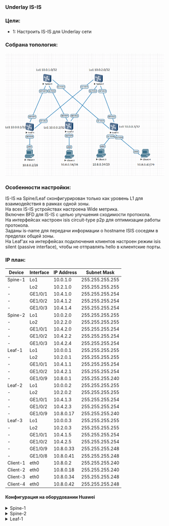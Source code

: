 ### Underlay IS-IS

### Цели:
- 1: Настроить IS-IS для Underlay сети

### Собрана топология:
![img_1.png](main_topology2.png)

### Особенности настройки:
IS-IS на Spine/Leaf сконфигурирован только как уровень L1 для взаимодействия в рамках одной зоны.<br>
На всех IS-IS устройствах настроена Wide метрика.<br>
Включен BFD для IS-IS с целью улучшения сходимости протокола.<br>
На интерфейсах настроен isis circuit-type p2p для оптимизации работы протокола.<br>
Заданы is-name для передачи информации о hostname ISIS соседям в пределах общей зоны.<br>
На Leaf'ах на интерфейсах подключения клиентов настроен режим isis silent (passive interface), чтобы не отправлять hello в клиентские порты.<br>

### IP план:
Device|Interface|IP Address|Subnet Mask
---|---|---|---
Spine-1|Lo1|10.0.1.0|255.255.255.255
-|Lo2|10.2.1.0|255.255.255.255
-|GE1/0/1|10.4.1.0|255.255.255.254
-|GE1/0/2|10.4.1.2|255.255.255.254
-|GE1/0/3|10.4.1.4|255.255.255.254
Spine-2|Lo1|10.0.2.0|255.255.255.255
-|Lo2|10.2.2.0|255.255.255.255
-|GE1/0/1|10.4.2.0|255.255.255.254
-|GE1/0/2|10.4.2.2|255.255.255.254
-|GE1/0/3|10.4.2.4|255.255.255.254
Leaf-1|Lo1|10.0.0.1|255.255.255.255
-|Lo2|10.2.0.1|255.255.255.255
-|GE1/0/1|10.4.1.1|255.255.255.254
-|GE1/0/2|10.4.2.1|255.255.255.254
-|GE1/0/9|10.8.0.1|255.255.255.240
Leaf-2|Lo1|10.0.0.2|255.255.255.255
-|Lo2|10.2.0.2|255.255.255.255
-|GE1/0/1|10.4.1.3|255.255.255.254
-|GE1/0/2|10.4.2.3|255.255.255.254
-|GE1/0/9|10.8.0.17|255.255.255.240
Leaf-3|Lo1|10.0.0.3|255.255.255.255
-|Lo2|10.2.0.3|255.255.255.255
-|GE1/0/1|10.4.1.5|255.255.255.254
-|GE1/0/2|10.4.2.5|255.255.255.254
-|GE1/0/9|10.8.0.33|255.255.255.248
-|GE1/0/8|10.8.0.41|255.255.255.248
Client-1|eth0|10.8.0.2|255.255.255.240
Client-2|eth0|10.8.0.18|255.255.255.240
Client-3|eth0|10.8.0.34|255.255.255.248
Client-4|eth0|10.8.0.42|255.255.255.248

#### Конфигурация на оборудовании Huawei
<details>
<summary> Spine-1 </summary>
#<br>
sysname Spine-1<br>
#<br>
bfd<br>
#<br>
isis 33<br>         
 is-level level-1<br>
 cost-style wide<br>
 network-entity 49.0052.0100.0000.1000.00<br>
 is-name Spine-1<br>
#<br>
interface GE1/0/1<br>
 undo portswitch<br>
 description to Leaf-1<br>
 undo shutdown<br>
 ip address 10.4.1.0 255.255.255.254<br>
 isis enable 33<br>
 isis circuit-type p2p<br>
 isis bfd static<br>
#<br>
interface GE1/0/2<br>
 undo portswitch<br>
 description to Leaf-2<br>
 undo shutdown<br>
 ip address 10.4.1.2 255.255.255.254<br>
 isis enable 33<br>
 isis circuit-type p2p<br>
 isis bfd static<br>
#<br>
interface GE1/0/3<br>
 undo portswitch<br>
 description to Leaf-3<br>
 undo shutdown<br>
 ip address 10.4.1.4 255.255.255.254<br>
 isis enable 33<br>
 isis circuit-type p2p<br>
 isis bfd static<br>
#<br>
interface LoopBack1<br>
 description underlay<br>
 ip address 10.0.1.0 255.255.255.255<br>
 isis enable 33<br>
#<br>
interface LoopBack2<br>
 description overlay<br>
 ip address 10.2.1.0 255.255.255.255<br>
 isis enable 33<br>
#<br>
bfd To_Leaf-1 bind peer-ip 10.4.1.1 interface GE1/0/1<br>
 discriminator local 101<br>
 discriminator remote 11<br>
#<br>
bfd To_Leaf-2 bind peer-ip 10.4.1.3 interface GE1/0/2<br>
 discriminator local 201<br>
 discriminator remote 21<br>
#<br>
bfd To_Leaf-3 bind peer-ip 10.4.1.5 interface GE1/0/3<br>
 discriminator local 301<br>
 discriminator remote 31<br>
#<br>
</details>
<details>
<summary> Spine-2 </summary>
#<br>
sysname Spine-2<br>
#<br>
bfd<br>
#<br>
isis 33<br>         
 is-level level-1<br>
 cost-style wide<br>
 network-entity 49.0052.0100.0000.2000.00<br>
 is-name Spine-2<br>
#<br>
interface GE1/0/1<br>
 undo portswitch<br>
 description to Leaf-1<br>
 undo shutdown<br>
 ip address 10.4.2.0 255.255.255.254<br>
 isis enable 33<br>
 isis circuit-type p2p<br>
 isis bfd static<br>
#<br>
interface GE1/0/2<br>
 undo portswitch<br>
 description to Leaf-2<br>
 undo shutdown<br>
 ip address 10.4.2.2 255.255.255.254<br>
 isis enable 33<br>
 isis circuit-type p2p<br>
 isis bfd static<br>
#<br>
interface GE1/0/3<br>
 undo portswitch<br>
 description to Leaf-3<br>
 undo shutdown<br>
 ip address 10.4.2.4 255.255.255.254<br>
 isis enable 33<br>
 isis circuit-type p2p<br>
 isis bfd static<br>
#<br>
interface LoopBack1<br>
 description underlay<br>
 ip address 10.0.2.0 255.255.255.255<br>
 isis enable 33<br>
#<br>
interface LoopBack2<br>
 description overlay<br>
 ip address 10.2.2.0 255.255.255.255<br>
 isis enable 33<br>
#<br>
bfd To_Leaf-1 bind peer-ip 10.4.2.1 interface GE1/0/1<br>
 discriminator local 102<br>
 discriminator remote 12<br>
#<br>
bfd To_Leaf-2 bind peer-ip 10.4.2.3 interface GE1/0/2<br>
 discriminator local 202<br>
 discriminator remote 22<br>
#<br>
bfd To_Leaf-3 bind peer-ip 10.4.2.5 interface GE1/0/3<br>
 discriminator local 302<br>
 discriminator remote 32<br>
#<br>
</details>
<details>
<summary> Leaf-1 </summary>
#<br>
sysname Leaf-1<br>
#<br>
bfd<br>
#<br>
isis 33<br>
 is-level level-1<br>
 cost-style wide<br>
 network-entity 49.0052.0100.0000.0001.00<br>
 is-name Leaf-1<br>
#<br>
interface GE1/0/1<br>
 undo portswitch<br>
 description to Spine-1<br>
 undo shutdown<br>
 ip address 10.4.1.1 255.255.255.254<br>
 isis enable 33<br>
 isis circuit-type p2p<br>
 isis bfd static<br>
#<br>
interface GE1/0/2<br>
 undo portswitch<br>
 description to Spine-2<br>
 undo shutdown<br>
 ip address 10.4.2.1 255.255.255.254<br>
 isis enable 33<br>
 isis circuit-type p2p<br>
 isis bfd static<br>
#<br>
interface GE1/0/9<br>
 undo portswitch<br>
 description to Client-1<br>
 undo shutdown<br>
 ip address 10.8.0.1 255.255.255.240<br>
 isis enable 33<br>
 isis silent <br>
#<br>
interface LoopBack1<br>
 description underlay<br>
 ip address 10.0.0.1 255.255.255.255<br>
 isis enable 33<br>
#<br>
interface LoopBack2<br>
 description overlay<br>
 ip address 10.2.0.1 255.255.255.255<br>
 isis enable 33<br>
#<br>
bfd to_Spine-1 bind peer-ip 10.4.1.0 interface GE1/0/1<br>
 discriminator local 11<br>
 discriminator remote 101<br>
#<br>
bfd to_Spine-2 bind peer-ip 10.4.2.0 interface GE1/0/2<br>
 discriminator local 12<br>
 discriminator remote 102<br>
#<br>
</details>
